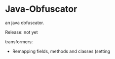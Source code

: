 # Java-Obfuscator
an java obfuscator.

Release: not yet


transformers:
- Remapping fields, methods and classes (setting

